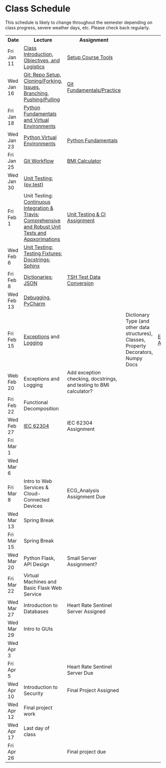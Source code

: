 # Class Schedule

This schedule is likely to change throughout the semester depending on class
progress, severe weather days, etc.  Please check back regularly.

<table>

<tr>
<th>Date</th>
<th>Lecture</th>
<th>Assignment</th>
</tr>

<tr>
<td>Fri Jan 11</td>
  <td><a href="Lectures/Intro_Lecture.md">Class Introduction, Objectives, and Logistics</a></td>
  <td><a href="Assignments/01_tool_setup_git_intro.md">Setup Course Tools</a></td>
  <!--<td><a href="Lectures/FirstDayClass/lecture01.md">Class Introduction, Objectives and Logistics</a></td>-->
  <!--<td><a href="Assignments/01_tool_setup_git_fundamentals.md">[01] Setup Course Tools & Git Fundamentals</a></td>-->
</tr>

<tr>
<td>Wed Jan 16</td>
  <td><a href="https://github.com/awaxye/BME547/blob/master/Lectures/Lecture1Jan16.md">Git: Repo Setup, Cloning/Forking, Issues, Branching, Pushing/Pulling</a></td>
  <td><a href="Assignments/02_git_fundamentals_practice.md">Git Fundamentals/Practice</a></td>
</tr>

<tr>
<td>Fri Jan 18</td>
  <td><a href="https://github.com/awaxye/BME547/blob/master/Lectures/Lecture2Jan18.md">Python Fundamentals and Virtual Environments</a></td>
  <td></td>
  <!--<td><a href="Assignments/getting_started_git.md">Getting Started with git</a></td>-->
</tr>

<tr>
<td>Wed Jan 23</td>
<td><a href="https://github.com/awaxye/BME547/blob/master/Lectures/Lecture3Jan23.md">Python Virtual Environments</a></td>
<td><a href="Assignments/PythonFundamentalAssignment.md">Python Fundamentals</a></td>
</tr>

<tr>
<td>Fri Jan 25</td> 
<td><a href="https://github.com/awaxye/BME547/blob/master/Lectures/Lecture4Jan25.md">Git Workflow</a></td>
<td><a href="Assignments/BMICalculatorAssignment.md">BMI Calculator</a></td>
</tr>

<tr>
<td>Wed Jan 30</td>
<td><a href="Lectures/unit_testing.md">Unit Testing: (py.test)</a></td>
<td></td>
</tr>

<tr>
<td>Fri Feb 1</td>
<td>Unit Testing: <a href="Lectures/continuous_integration_travis.md">Continuous 
Integration & Travis</a>;
<a href="Lectures/robust_testing.md">Comprehensive and Robust Unit Tests and Appxorimations</a></td>
<td><a href="Assignments/UnitTestingCIAssignment.md">Unit Testing & CI Assignment</a></td>
</tr>

<tr>
<td>Wed Feb 6</td>
<td><a href="Lectures/testing_fixtures_and_other_testing.md">Unit Testing:  Testing Fixtures</a>;
<a href="Lectures/docstrings.md">Docstrings</a>;
<a href="Lectures/sphinx.md">Sphinx</a></td>
<td></td>
</tr>

<tr>
<td>Fri Feb 8</td>
<td><a href="Lectures/dictionaries.md">Dictionaries</a>;
<a href="Lectures/json.md">JSON</td>
<td><a href="Assignments/TSHTestDataConversion">TSH Test Data Conversion</td>
</tr>

<tr>
<td>Wed Feb 13</td>
<td><a href="Lectures/debugging.md">Debugging</a>, 
<a href="Resources/PyCharm">PyCharm</a></td>
<td></td>
</tr>

<tr>
<td>Fri Feb 15</td>
<td><a href="Lectures/exceptions_active_lecture.md">Exceptions</a> and 
<a href="Lectures/logging.md">Logging</a></td>
<td></td>
<td>Dictionary Type (and other data structures), Classes, Property Decorators, Numpy Docs</td>
<td><a href="Assignments/ECG_Analysis">ECG_Analysis Assigned</a></td>
</tr>

<tr>
<td>Web Feb 20</td>
<td>Exceptions and Logging</td>
<td>Add exception checking, docstrings, and testing to BMI calculator?</td>
</tr>

<tr>
<td>Fri Feb 22</td>
<td>Functional Decomposition</td>
<td></td>
</tr>

<tr>
<td>Wed Feb 27</td>
<td><a href="https://en.wikipedia.org/wiki/IEC_62304">IEC 62304</a></td>
<td>IEC 62304 Assignment</td>
</tr>

<tr>
<td>Fri Mar 1 </td>
<td></td>
<td></td>
</tr>

<tr>
<td>Wed Mar 6</td>
<td></td>
<td></td>
</tr>

<tr>
<td>Fri Mar 8</td>
<td>Intro to Web Services & Cloud-Connected Devices</td>
<td>ECG_Analysis Assignment Due</td>
</tr>

<tr>
<td>Wed Mar 13</td>
<td>Spring Break </td>
<td></td>
</tr>

<tr>
<td>Fri Mar 15</td>
<td>Spring Break</td>
<td></td>
<!--<td><a href="https://realpython.com/python-matplotlib-guide/">Matplotlib</a> / Seaborn</td>-->
<!--<td><a href="https://build-system.fman.io/pyqt5-tutorial">Building a GUI with Qt5</a></td>-->
<!--<td>Pandas (DataFrames), Data Wrangling</td>-->
</tr>

<tr>
<td>Wed Mar 20</td>
  <td>Python Flask, API Design</td>
  <td>Small Server Assignment?</td>
</tr>

<tr>
<td>Fri Mar 22</td>
<!--<td><a href="Lectures/react/intro.md">Web/Mobile client (ReactJS) Introduction [SK]</a></td>-->
  <td>Virtual Machines and Basic Flask Web Service</td>
<td></td>
</tr>

<tr>
<td>Wed Mar 27</td>
<!--<td><a href="Lectures/react/lecture2.md">Polished ReactJS + RESTful API Requests [SK]</a></td>-->
<!--<td><a href="Lectures/react/assignment.md">[09] Heart Rate Physician Client (due 4/4/18 @ 11:59pm)</a></td>-->
  <td>Introduction to Databases</td>
  <td>Heart Rate Sentinel Server Assigned</td>
</tr>

<tr>
  <td>Wed Mar 29</td>
  <td>Intro to GUIs</td>
  <td></td>
</tr>

<tr>
<td>Wed Apr 3</td>
<td></td>
<td></td>
</tr>

<tr>
<td>Fri Apr 5</td>
<td></td>
<td>Heart Rate Sentinel Server Due</td>
</tr>

<tr>
<td>Wed Apr 10</td>
<td>Introduction to Security</td>
<td>Final Project Assigned</td>
</tr>

<tr>
<td>Wed Apr 12</td>
<td>Final project work</td>
<td></td>
</tr>

<tr>
<td>Wed Apr 17</td>
<td>Last day of class</td>
<td></td>
</tr>

<tr>
<td>Fri Apr 26</td>
<td></td>
<td>Final project due</td>
</tr>

<table>
